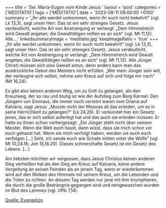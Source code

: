 +++
title = 'Sel. Maria-Eugen vom Kinde Jesus  '
layout = 'post'
categories = ['MEDITATIO']
tags = ['MEDITATIO']
date = '2023-08-11 09:00:00 +0100'
summary = '„Ihr alle werdet umkommen, wenn ihr euch nicht bekehrt!“ (vgl. Lk 13,3), sagt unser Herr. Das ist ein sehr strenges Gesetz. Jesus verdeutlicht, welche Art von Anstrengung er verlangt: „Dem Himmelreich wird Gewalt angetan; die Gewalttätigen reißen es an sich“ (vgl. Mt 11,12). Alle....'
linkedsummaryImage = 'meditatio.jpg'
keepImageRatio = 'true'
+++
„Ihr alle werdet umkommen, wenn ihr euch nicht bekehrt!“ (vgl. Lk 13,3), sagt unser Herr. Das ist ein sehr strenges Gesetz. Jesus verdeutlicht, welche Art von Anstrengung er verlangt: „Dem Himmelreich wird Gewalt angetan; die Gewalttätigen reißen es an sich“ (vgl. Mt 11,12). Alle Jünger Christi müssen sich also Gewalt antun, denn anders kann man das ausdrückliche Gebot des Meisters nicht erfüllen: „Wer mein Jünger sein will, der verleugne sich selbst, nehme sein Kreuz auf sich und folge mir nach“ (Mt 16,24).<!--more-->

Es gibt also keinen anderen Weg, um zu Gott zu gelangen, als den Kreuzweg, der so rau und blutig ist wie der Aufstieg zum Berg Karmel. Den Jüngern von Emmaus, die immer noch verstört waren vom Drama auf Kalvaria, sagt Jesus: „Musste nicht der Messias all das erleiden, um so in seine Herrlichkeit zu gelangen?“ (Lk 24,26). Er verkündet hier ein Gesetz: jenes, das er sich selbst auferlegt hat und das auch sie erleiden müssen. Er hatte es ihnen schon vorhergesagt: „Ein Jünger steht nicht über seinem Meister. Wenn die Welt euch hasst, dann wisst, dass sie mich schon vor euch gehasst hat. Wenn sie mich verfolgt haben, werden sie auch euch verfolgen […] Seht, ich sende euch wie Schafe mitten unter die Wölfe“ (vgl. Mt 10,24.16; Joh 15,18.20). Dieses schmerzhafte Gesetz ist ein Gesetz des Lebens. […]

Am liebsten möchten wir vergessen, dass Jesus Christus keinen anderen Sieg verheißen hat als den Sieg am Kreuz auf Kalvaria, keine andere Vergeltung an seinen Feinden als an jenem Tag, wenn er wiederkommen wird auf den Wolken des Himmels mit seinem Kreuz, um die Lebenden und die Toten zu richten. An diesem Tag werden nur jene mit ihm triumphieren, die durch die große Bedrängnis gegangen sind und reingewaschen wurden im Blut des Lammes (vgl. Offb 7,14).



[Quelle: Evangelizo](https://evangeliumtagfuertag.org/DE/gospel)

